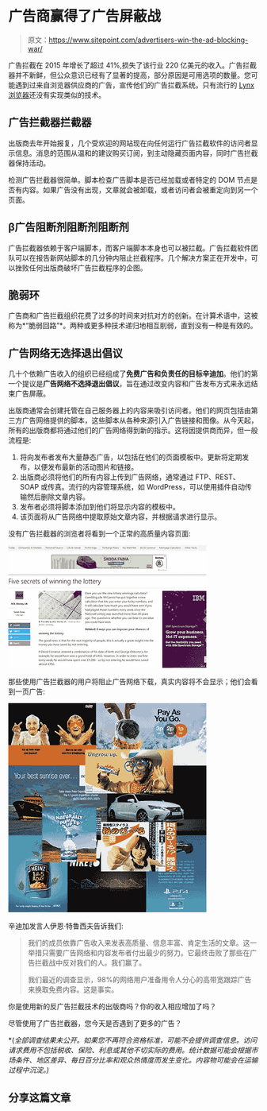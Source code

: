# 广告商赢得了广告屏蔽战

> 原文：<https://www.sitepoint.com/advertisers-win-the-ad-blocking-war/>

广告拦截在 2015 年增长了超过 41%,损失了该行业 220 亿美元的收入。广告拦截器并不新鲜，但公众意识已经有了显著的提高，部分原因是可用选项的数量。您可能遇到过来自浏览器供应商的广告，宣传他们的广告拦截系统。只有流行的 [Lynx 浏览器](http://lynx.browser.org/)还没有实现类似的技术。

## 广告拦截器拦截器

出版商去年开始报复，几个受欢迎的网站现在向任何运行广告拦截软件的访问者显示信息。消息的范围从温和的建议购买订阅，到主动隐藏页面内容，同时广告拦截器保持活动。

检测广告拦截器很简单。脚本检查广告脚本是否已经加载或者特定的 DOM 节点是否有内容。如果广告没有出现，文章就会被卸载，或者访问者会被重定向到另一个页面。

## β广告阻断剂阻断剂阻断剂

广告拦截器依赖于客户端脚本，而客户端脚本本身也可以被拦截。广告拦截软件团队可以在报告新网站脚本的几分钟内阻止拦截程序。几个解决方案正在开发中，可以挫败任何出版商破坏广告拦截程序的企图。

## 脆弱环

广告商和广告拦截组织花费了过多的时间来对抗对方的创新。在计算术语中，这被称为*“脆弱回路”*。两种或更多种技术递归地相互削弱，直到没有一种是有效的。

## 广告网络无选择退出倡议

几十个依赖广告收入的组织已经组成了**免费广告和负责任的目标辛迪加**。他们的第一个提议是**广告网络不选择退出倡议**，旨在通过改变内容和广告发布方式来永远结束广告屏蔽。

出版商通常会创建托管在自己服务器上的内容来吸引访问者。他们的网页包括由第三方广告网络提供的脚本，这些脚本从各种来源引入广告链接和图像。从今天起，所有的出版商都将通过他们的广告网络得到新的指示。这将因提供商而异，但一般流程是:

1.  将向发布者发布大量静态广告，以包括在他们的页面模板中。更新将定期发布，以便发布最新的活动图片和链接。
2.  出版商必须将他们的所有内容上传到广告网络，通常通过 FTP、REST、SOAP 或传真。流行的内容管理系统，如 WordPress，可以使用插件自动传输然后删除文章内容。
3.  发布者必须将脚本添加到他们将显示内容的模板中。
4.  该页面将从广告网络中提取原始文章内容，并根据请求进行显示。

没有广告拦截器的浏览者将看到一个正常的高质量内容页面:

![standard page content](img/893077e87e7f18477626d48c4d4b1194.png)

那些使用广告拦截器的用户将阻止广告网络下载，真实内容将不会显示；他们会看到一页广告:

![site running ad-blocking software](img/e148b7b5f400ec683ebcb13ed755a312.png)

辛迪加发言人伊恩·特鲁西夫告诉我们:

> 我们的成员依靠广告收入来发表高质量、信息丰富、肯定生活的文章。这一举措只需要广告网络和内容发布者付出最少的努力。它最终击败了那些在广告拦截战中反对我们的人。我们赢了。
> 
> 我们最近的调查显示，98%的网络用户准备用令人分心的高带宽跟踪广告来换取免费内容。这是事实。

你是使用新的反广告拦截技术的出版商吗？你的收入相应增加了吗？

尽管使用了广告拦截器，您今天是否遇到了更多的广告？

*(*全部调查结果未公开。如果您不再符合资格标准，可能不会提供调查信息。访问请求费用不包括税收、保险、利息或其他不切实际的费用。统计数据可能会根据市场条件、地区差异、每日百分比率和观众热情度而发生变化。内容物可能会在运输过程中沉淀。)*

## 分享这篇文章